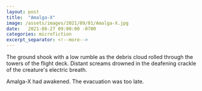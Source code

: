 ```yaml
---
layout: post
title:  "Amalga-X"
image: /assets/images/2021/09/01/Amalga-X.jpg
date:   2021-08-27 09:00:00 -0700
categories: microfiction
excerpt_separator: <!--more-->
---
```

The ground shook with a low rumble as the debris cloud rolled through the towers of the flight deck. Distant screams drowned in the deafening crackle of the creature's electric breath. 

Amalga-X had awakened. The evacuation was too late.